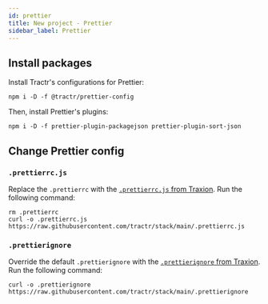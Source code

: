 ```yaml
---
id: prettier
title: New project - Prettier
sidebar_label: Prettier
---
```


## Install packages

Install Tractr's configurations for Prettier:

```shell
npm i -D -f @tractr/prettier-config
```

Then, install Prettier's plugins:

```shell
npm i -D -f prettier-plugin-packagejson prettier-plugin-sort-json
```

## Change Prettier config

### `.prettierrc.js`

Replace the `.prettierrc` with the [`.prettierrc.js` from Traxion](https://github.com/tractr/stack/blob/main/.prettierrc.js).
Run the following command:

```shell
rm .prettierrc
curl -o .prettierrc.js https://raw.githubusercontent.com/tractr/stack/main/.prettierrc.js
```

### `.prettierignore`

Override the default `.prettierignore` with the [`.prettierignore` from Traxion](https://github.com/tractr/stack/blob/main/.prettierignore).
Run the following command:

```shell
curl -o .prettierignore https://raw.githubusercontent.com/tractr/stack/main/.prettierignore
```
